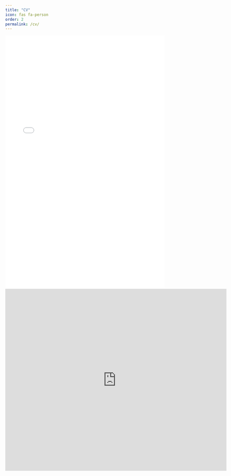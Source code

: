 ```yaml
---
title: "CV"
icon: fas fa-person
order: 2
permalink: /cv/
---
```



[//]: # ()
[//]: # ()


<embed src="{{ site.url }}/assets/cv-lyman.pdf" width="100%" height="800px" type="application/pdf">

<embed src="https://github.com/KostyaLyman/kostyalyman.github.io/blob/e7662624e3eafc76e8b19e5b7025080976161710/assets/cv-lyman.pdf" width="700" height="575" type="application/pdf">


<object data="{{ site.url }}/assets/cv-lyman.pdf" width="100%" height="800px" type="application/pdf"></object>
